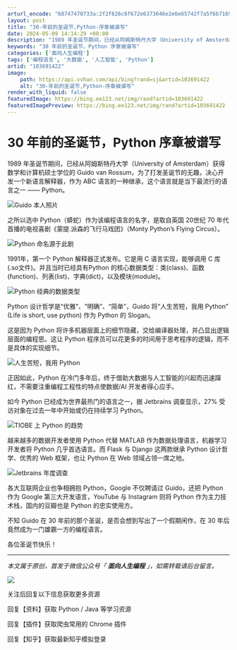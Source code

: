 ```yaml
---
arturl_encode: "68747470733a:2f2f626c6f672e6373646e2e6e65742f7a5f6b7169616e672f:61727469636c652f64657461696c732f313033363931343232"
layout: post
title: "30-年前的圣诞节,Python-序章被谱写"
date: 2024-05-09 14:14:29 +08:00
description: "1989 年圣诞节期间，已经从阿姆斯特丹大学（University of Amsterdam）获得数"
keywords: "30 年前的圣诞节，Python 序章被谱写"
categories: ['面向人生编程']
tags: ['编程语言', '大数据', '人工智能', 'Python']
artid: "103691422"
image:
    path: https://api.vvhan.com/api/bing?rand=sj&artid=103691422
    alt: "30-年前的圣诞节,Python-序章被谱写"
render_with_liquid: false
featuredImage: https://bing.ee123.net/img/rand?artid=103691422
featuredImagePreview: https://bing.ee123.net/img/rand?artid=103691422
---
```


# 30 年前的圣诞节，Python 序章被谱写

1989 年圣诞节期间，已经从阿姆斯特丹大学（University of Amsterdam）获得数学和计算机硕士学位的 Guido van Rossum，为了打发圣诞节的无趣，决心开发一个新语言解释器，作为 ABC 语言的一种继承，这个语言就是当下最流行的语言之一 —— Python。

![Guido 本人照片](https://i-blog.csdnimg.cn/blog_migrate/fe5897a62d9a5bfadec810cc9d5e302c.png)

之所以选中 Python（蟒蛇）作为该编程语言的名字，是取自英国 20世纪 70 年代首播的电视喜剧《蒙提.派森的飞行马戏团》（Monty Python’s Flying Circus）。

![Python 命名源于此剧](https://i-blog.csdnimg.cn/blog_migrate/0173bc6091f73538fb118dbdc10196c4.png)

1991年，第一个 Python 解释器正式发布。它是用 C 语言实现，能够调用 C 库(.so文件)。并且当时已经具有Python 的核心数据类型：类(class)、函数(function)、列表(list)、字典(dict)，以及模块(module)。

![Python 经典的数据类型](https://i-blog.csdnimg.cn/blog_migrate/5901d5ba421a9a8ece05f8249e7000ea.png)

Python 设计哲学是“优雅”、“明确”、“简单”，Guido 将“人生苦短，我用 Python” (Life is short, use python) 作为 Python 的 Slogan。

这是因为 Python 将许多机器层面上的细节隐藏，交给编译器处理，并凸显出逻辑层面的编程思。这让 Python 程序员可以花更多的时间用于思考程序的逻辑，而不是具体的实现细节。

![人生苦短，我用 Python](https://i-blog.csdnimg.cn/blog_migrate/c3df6e3c8e448fa04f13218384fe4945.png)

正因如此，Python 在冷门多年后，终于借助大数据与人工智能的兴起而迅速蹿红，不需要注重编程工程性的特点使数据/AI 开发者得心应手。

如今 Python 已经成为世界最热门的语言之一，据 Jetbrains 调查显示，27% 受访对象在过去一年中开始或仍在持续学习 Python。

![TIOBE 上 Python 的趋势](https://i-blog.csdnimg.cn/blog_migrate/3b60a69ff6073610371b7da487d8b2b2.png)

越来越多的数据开发者使用 Python 代替 MATLAB 作为数据处理语言，机器学习开发者将 Python 几乎首选语言。而 Flask 与 Django 这两款继承 Python 设计哲学、优秀的 Web 框架，也让 Python 在 Web 领域占领一席之地。

![Jetbrains 年度调查](https://i-blog.csdnimg.cn/blog_migrate/077d42af5b0f724f5d44d65fbbe25534.png)

各大互联网企业也争相拥抱 Python，Google 不仅聘请过 Guido，还把 Python 作为 Google 第三大开发语言，YouTube 与 Instagram 则将 Python 作为主力技术栈，国内的豆瓣也是 Python 的忠实使用方。

不知 Guido 在 30 年前的那个圣诞，是否会想到写出了一个假期闲作，在 30 年后竟然成为一门雄霸一方的编程语言。

各位圣诞节快乐！

---

*本文属于原创，首发于微信公众号「
**面向人生编程**
」，如需转载请后台留言。*

![](https://i-blog.csdnimg.cn/blog_migrate/8ae9893dbf0f340dd28f911593ece11f.png)
  
关注后回复以下信息获取更多资源
  
回复【资料】获取 Python / Java 等学习资源
  
回复【插件】获取爬虫常用的 Chrome 插件
  
回复【知乎】获取最新知乎模拟登录